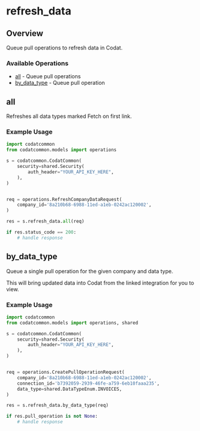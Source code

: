# refresh_data

## Overview

Queue pull operations to refresh data in Codat.

### Available Operations

* [all](#all) - Queue pull operations
* [by_data_type](#by_data_type) - Queue pull operation

## all

Refreshes all data types marked Fetch on first link.

### Example Usage

```python
import codatcommon
from codatcommon.models import operations

s = codatcommon.CodatCommon(
    security=shared.Security(
        auth_header="YOUR_API_KEY_HERE",
    ),
)


req = operations.RefreshCompanyDataRequest(
    company_id='8a210b68-6988-11ed-a1eb-0242ac120002',
)

res = s.refresh_data.all(req)

if res.status_code == 200:
    # handle response
```

## by_data_type

Queue a single pull operation for the given company and data type.

This will bring updated data into Codat from the linked integration for you to view.

### Example Usage

```python
import codatcommon
from codatcommon.models import operations, shared

s = codatcommon.CodatCommon(
    security=shared.Security(
        auth_header="YOUR_API_KEY_HERE",
    ),
)


req = operations.CreatePullOperationRequest(
    company_id='8a210b68-6988-11ed-a1eb-0242ac120002',
    connection_id='b7392059-2939-46fe-a759-6eb10faaa235',
    data_type=shared.DataTypeEnum.INVOICES,
)

res = s.refresh_data.by_data_type(req)

if res.pull_operation is not None:
    # handle response
```
